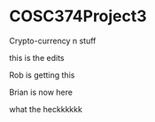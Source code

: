 # COSC374Project3
Crypto-currency n stuff

this is the edits


Rob is getting this

Brian is now here

what the heckkkkkk